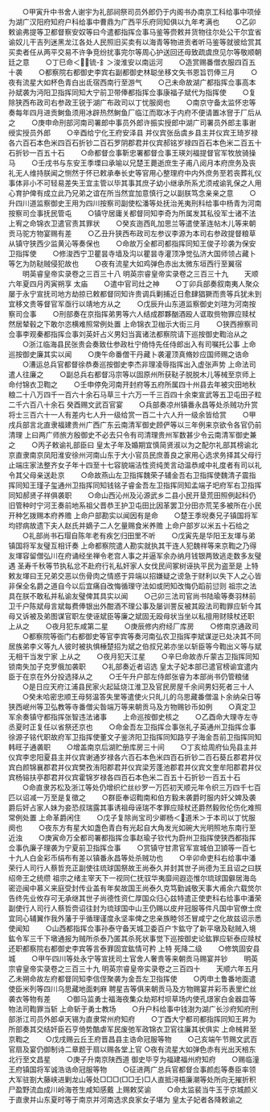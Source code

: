 <!-- { "loadSidebar": true } -->
　　○甲寅升中书舍人谢宇为礼部祠祭司员外郎仍于内阁书办南京工科给事中项倬为湖广汉阳府知府户科给事中曹鼎为广西平乐府同知俱以九年考满也
　　○乙卯敕谕弗提等卫都督察安奴等曰今遣都指挥佥事马鉴等赍敕并货物往尔处公干尔宜省谕奴儿干吉列迷黑龙江各处人民照旧买卖有以海青等物进贡者听马鉴等就彼给赏其买卖者任从两平交易不许争竞纷扰事完尔等周心护送回还毋致疏虞庶见尔等敬顺朝廷之意
　　○丁巳命＜锍-釒＞浚淮安以南运河
　　○造赏赐番僧衣服四百五十袭
　　○都察院右都御史李宾右副都御史林聪坐移文失书恩旨罚俸三月
　　○夜有流星大如杯色青白出氐宿西南行至游气
　　○己未命故湖广都指挥佥事高本孙斌袭为沔阳卫指挥同知大宁前卫带俸都指挥佥事康福子斌代为指挥使
　　○复除狭西布政司右参政王锐于湖广布政司以丁忧服阕也
　　○南京守备太监怀忠等奏每年四月进贡鲥鱼须用冰辟热然鲥鱼厂临江而取冰于内府不便请置冰窨于厂后从之
　　○庚申命刑部河南司署郎中事员外郎许振实授郎中湖广司署员外郎主事谢绶实授员外郎
　　○辛酉给宁化王府安泽县  并仪宾张岳虞乡县主并仪宾王琦岁禄各六百石本色米四百石折钞二百石罗阴郡君并仪宾郝铭岁禄四百石本色米二百五十石折钞一百五十石
　　○命都督佥事靳忠署都督佥事王瑛刘福提督官军牧放骑操马
　　○壬戌书与东安王季塛曰承喻以兄楚王薨逝庶生子甫八阅月本府庶务及丧礼无人维持朕闻之恻然于怀已敕承奉长史等官用心整理府中内外庶务至若丧葬礼仪事体非小不可轻易差失王宜主管以毕其事其庶子幼小继承所系尤须戒谕乳保之人用心育护俾有成立此乃兄弟之谊在所当然宜加意慎行之以副朕笃念亲亲之意
　　○升四川道监察御史王用为四川按察司副使松潘等处抚治羌夷刑科给事中杨青为河南按察司佥事抚民管屯
　　○镇守居庸关都督同知李奇为所属发其私役军士诸不法  上宥之命锦衣卫遣官责其罪状
　　○癸亥迤西癿加思兰等遣使革连帖木儿等来朝贡马驼方物宴赐有差
　　○乙丑升狭西布政司左参议李源为本司右参政提督粮草从镇守狭西少监黄沁等奏保也
　　○命故万全都司都指挥同知王俊子珍袭为保安卫指挥使
　　○修浚西宁卫瞿昙寺墙及沟以瞿昙寺灌顶净觉弘济大国师领占藏卜等乞为防鞑贼侵犯故也
　　○夜有流星大如鸡弹色赤出太微东垣西行至翼宿
　　明英睿皇帝实录卷之三百三十八
明英宗睿皇帝实录卷之三百三十九
　　天顺六年夏四月丙寅朔享  太庙
　　○遣中官司灶之神
　　○丁卯兵部奏叙南夷人聚众屡于永宁宣抚司地方劫掠已敕都督同知许贵调兵剿捕近日愈肆猖獗而贵等兵犹未到宜移文贵等督官军亟行以靖地方从之
　　○戊辰升山东道监察御史刘瑄为河南按察司佥事
　　○刑部奏在京指挥弟男等六人结成郡夥酗酒殴人诓取赀物罪应赎杖然居辇毂之下敢尔恣横难照常例处置  上命锦衣卫枷示大街三月
　　○狭西擦察司佥事李观秦都指挥佥事刘英奸占义男妇当寘诸法都察院请下巡按御史鞫治从之
　　○浙江临海县民张贵会奏致仕参政杜宁倚恃先任侍郎出入有司嘱托公事  上命巡按御史廉其实以闻
　　○庚午命番僧干丹藏卜袭灌顶真脩妙应国师赐之诰命
　　○漕运总兵官都督徐恭奏巡按御史李杰非理凌辱指挥出入虚张声势  上命法司遣人往廉之
　　○副总兵右都督冯宗等以固原州所获鞑子脱脱木儿等械至京师上命付锦衣卫鞫之
　　○壬申停免河南开封府等五府所属四十州县去年被灾田地秋粮二十八万四千一百六十余石马草三十六万一千三百四十余束宣武等五卫屯田子粒二千六百八十余石  癸酉赐文武百官宴
　　○兵部奏凉州镇番永昌等处杀贼功升赏将士三百六十一人有差内七人升一级给赏一百二十六人升一级余皆给赏
　　○甲戌兵部言北直隶福建贵州广西广东云南清军御史顾俨等以三年例来京欲令各官仍前清理  上曰两广师旅方殷御史不必去只令有司清理贵州军数甚少令云南清军御史兼之
　　○丙子敕谕礼部臣曰  皇太子年及婚期宜慎简贤淑以为之配尔礼部其榜谕北京直隶南京凤阳淮安徐州河南山东于大小官员民庶善良之家用心选求务择其父母行止端庄家法整齐女子年十四至十七容貌端洁性资纯羙言动温恭咸中礼度者有司以礼令其父母亲送赴京
　　○命故燕山左卫指挥魏荣子辅金吾右卫指挥使魏清子震指挥同知王瑾子玺通州卫指挥同知钱铭子睿金吾左卫指挥同知孟端子圯府军右卫指挥同知郝贤子祥俱袭职
　　○命山西沁州及沁源武乡二县小民开垦荒田照例起科仍旧管种时宁河王奏前地系祖父晋恭王护卫屯田比因革罢卫分田亦荒芜多被所在小民开种乞拨赐本府养赡  上命户部勘实以闻因有是命
　　○楚王季堄奏兄子镇国将军均镠病故遗下夫人赵氏并嫡子二人乞量赐食米养赡  上命户部岁以米五十石给之
　　○礼部尚书石瑁自陈年老有疾乞归田里不听
　　○戊寅先是华阳王友堚与弟镇国将军友璧互相讦奏  上命都察院遣人勘实就执其干连人犯魏祥等来京鞫之乃得友堚容留僧弘川在府诵经坐禅令老宫人事之并逼军余办纳月钱银两致逃走数多友璧遇  圣寿千秋等节执私忿不赴府行礼私奸家人女伐民间冢树诬执平民为盗至是  上特敕友堚曰王兄弟交恶以伤骨肉之情惑于异端以招嫌疑之谤急于财利以失下人之心皆非保全名爵之道自今以后宜痛自改悔循理守法如或罔知改悔仍蹈前愆则  祖宗之法具在朕不敢私并私谕友璧俾其具实以闻
　　○己卯三法司官尚书陆瑜等奏羽林前卫千户陈斌母言斌每费俸银出外酣酒不理公事及屡训詈反被其殴法司鞫罪应斩今其母又诉被及弟图谋官职左使诬斌臣等廉之斌固无殴母状当坐以私擅用财赎杖还职  上从之
　　○夜月犯东咸第二星
　　○庚辰修内府经厂库房
　　○修南京通政司
　　○都察院等衙门右都御史等官李宾等奏河南弘农卫指挥李斌谋逆已处决其不同居族弟李义等九人彼时被执惧棰楚招为斌之伯叔兄弟亦坐以斩臣等今鞫出义等与斌无相干当发宁家  上从之
　　○夜月犯天江星
　　○辛巳命故赤斤蒙古卫指挥同知锁南失加子克罗俄加袭职
　　○礼部奏近者诏选  皇太子妃本部已遣官榜谕宜遣内臣于在京在外分投选择从之
　　○壬午升户部左侍郎张睿为本部尚书仍管粮储
　　○是日应天府江浦县民家火起延烧江淮卫及官民房屋千余间男妇死者三十人
　　○癸未哈密忠顺王母努温答失里等遣使火只癿儿的乌思藏番僧温卜余纳朵日等狭西岷州等卫弘教等寺番僧尖昝端万等来朝贡马及方物赐钞币如例
　　○真定卫军余奏镇守都指挥张智违法诸事
　　上命巡按御史核之
　　○乙酉命大理寺左寺丞夏时正复任以省祭还京也
　　○命金吾左卫指挥佥事张礼子英通州卫指挥佥事徐源子铭代职故府军卫指挥使董文子鉴济阳卫指挥同知路亨子海金吾前卫指挥同知韩旺子通袭职
　　○增盖南京后湖贮册库房三十间
　　○丁亥给周府仙凫县主并仪宾李忠阳夏县主并仪宾谢通岁禄各六百石本色米四百石折钞二百石葵丘郡君并仪宾白颜锦襄郡君并仪宾樊孜洧阳郡君并仪宾梁芳蓬池郡君并仪宾文奎牟阳郡君并仪宾杨镕扶亭郡君并仪宾霍锦岁禄各四百石本色米二百五十石折钞一百五十石
　　○命直隶苏松及浙江等处仍增织纻丝纱罗一万匹初天顺元年令织三万四千七百匹以诏减一万至是复徵之
　　○群臣奉诏鞫南和伯方毅未袭爵时服内奸父婢及袭爵后奸占家人妹为妾恐叔瑞露其事诱祖母诬瑞不孝罪应赎杖还爵然毅败伦伤化难照常例处置  上命革爵闲住
　　○戊子复除尚宝司少卿杨＜道禾＞于本司以丁忧服阕也
　　○夜东方有星大如盏色青白有光起自大角发光如碗大光明照地东南行至近浊
　　○庚寅命万全都司署都指挥佥事赵瑜子钦代为蔚州卫指挥使狭西都指挥佥事仇廉子理袭为宁夏前卫指挥佥事
　　○赏镇守甘肃官军宣城伯卫頴等一百七十九人白金彩币绢布有差以镇番永昌等处杀贼功也
　　○辛卯命吏科右给事中潘荣行人司行人蔡哲充正副使往琉球国祭故王尚泰久并封其世子尚德为王且诏之曰朕绍帝王之统缵  祖宗之绪主宰天下一视同仁抚驭华夷靡间遐迩惟尔琉球国僻居海岛密迩闽中慕义来庭受封传业盖有年矣故国王尚泰久克笃勤诚敬天事大甫余六载焂尔告终先业攸存可无承继其世子尚德性资仁厚国众归心兹特遣正使吏科右给事中潘荣副使行人司行人蔡哲赍诏往封为琉球国中山王仍赐以皮弁冠服等件凡国中官僚士庶宜同心辅翼作我外藩于乎循理谨度永坚率俾之忠亲族睦邻丕冒咸宁之化故兹诏示悉使闻知
　　○山西都指挥佥事孙泰守备天城卫委百户卞鈜守了新平墩及鞑贼入境鈜令军三千下墩通报为贼所杀泰乃匿其杀死状事觉下巡按御史论鈜罪应斩泰应赎杖还职都察院右都御史李宾等言泰罪固宜鈜情可矜  上特  死降二级
　　○修筑固安县城
　　○甲午四川等处永宁等宣抚司土官舍人奢贵等来朝贡马赐宴并钞
　　明英宗睿皇帝实录卷之三百三十九
明英宗睿皇帝实录卷之三百四十
　　天顺六年五月乙未朔命故左府都督同知李信侄聚袭为金吾左卫指挥使
　　○丙申土鲁番地面遣使臣米列等四川乌思藏地面剌麻  聘星吉等俱来朝贡马及方物赐宴并彩币表里纻丝袭衣等物有差
　　○御马监勇士福海夜集众劫郑村坝草场内使孔璟家白金器皿等物法司鞫罪当斩  上命斩于勇士教场
　　○升户科给事中钱澍为湖广长沙府知府刑部浙江司员外郎卓天锡为直隶常州府知府
　　○丁酉大宁都司都指挥同知王昇为所部奏其交结奸臣石亨倚势酷虐军民废弛军政锦衣卫官往廉其状俱实  上命械昇至京鞫之
　　○戊戌赐云丘王府晋昌县主诰命冠服等物
　　○己亥端午节赐文武百官扇及宴仍御制诗二章题于扇以赐各堂上官
○夜有流星大如弹色赤有光出天棓东北行至文昌星
　　○庚子升南京陕西道  御史毕亨为福建福州府知府
　　○赐临潼王府镇国将军诚浩诰命冠服等物
　　○征进两广总兵官都督佥事颜彪等奏臣率领大军驻劄大藤峡进剿龙山等处□□□(□□壬)□人直抵浔梧廉潮等处所向无摧折积尸盈野流血成川岭海苍生咸知感戴  上赐敕奖谕
　　○命太监裴当牛玉于京城颜义于直隶并山东夏时等于南京并河南选求良家女子堪为  皇太子妃者各降敕谕之
